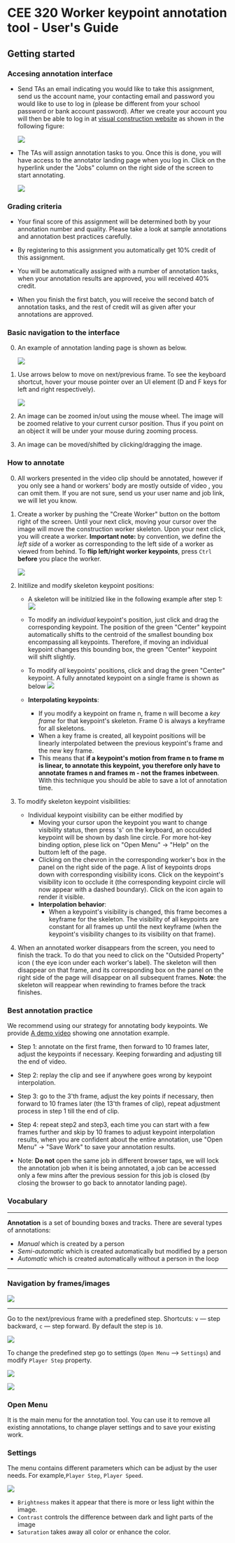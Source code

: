 # CEE 320 Worker keypoint annotation tool - User's Guide

## Getting started

### Accesing annotation interface

- Send TAs an email indicating you would like to take this assignment, send us the account name, your contacting email and password you would like to use to log in (please be different from your school password or bank account password). After we create your account you will then be able to log in at [visual construction website](visualconstruction.cee.illinois.edu) as shown in the following figure:

   ![](static/documentation/images/image001.jpg)

- The TAs will assign annotation tasks to you. Once this is done, you will have access to the annotator landing page when you log in. Click on the hyperlink under the "Jobs" column on the right side of the screen to start annotating. 

   ![](static/documentation/visualConstructionImages/annotatorlandingpage.png)

### Grading criteria

- Your final score of this assignment will be determined both by your annotation number and quality. Please take a look at sample annotations and annotation best practices carefully.

- By registering to this assignment you automatically get 10% credit of this assignment.
- You will be automatically assigned with a number of annotation tasks, when your annotation results are approved, you will received 40% credit.
- When you finish the first batch, you will receive the second batch of annotation tasks, and the rest of credit will as given after your annotations are approved. 

### Basic navigation to the interface
0. An example of annotation landing page is shown as below.

    ![](static/documentation/visualConstructionImages/annotatintasklanding.png)

1. Use arrows below to move on next/previous frame. To see the keyboard shortcut, hover your mouse pointer over an UI element (D and F keys for left and right respectively).

    ![](static/documentation/images/image008.jpg)

2. An image can be zoomed in/out using the mouse wheel. The image will be zoomed relative to your current cursor position. Thus if you point on an object it will be under your mouse during zooming process.

3. An image can be moved/shifted by clicking/dragging the image.

### How to annotate
0. All workers presented in the video clip should be annotated, however if you only see a hand or workers' body are mostly outside of video , you can omit them. If you are not sure, send us your user name and job link, we will let you know.

1. Create a worker by pushing the "Create Worker" button on the bottom right of the screen. Until your next click, moving your cursor over the image will move the construction worker skeleton. Upon your next click, you will create a worker. **Important note:** by convention, we define the *left side* of a worker as corresponding to the left side of a worker as viewed from behind. To **flip left/right worker keypoints**, press ``Ctrl`` **before** you place the worker.

    ![](static/documentation/visualConstructionImages/createworker.png)
       
2. Initilize and  modify skeleton keypoint positions:
   - A skeleton will be initilzied like in the following example after step 1:
    ![](static/documentation/visualConstructionImages/initializeSkeleton.png)

   - To modify an *individual* keypoint's position, just click and drag the corresponding keypoint. 
     The position of the green "Center" keypoint automatically shifts to the centroid of the smallest bounding box encompassing all keypoints. Therefore, if moving an individual keypoint changes this bounding box, the green "Center" keypoint will shift slightly.
   - To modify *all* keypoints' positions, click and drag the green "Center" keypoint. A fully annotated keypoint on a single frame is shown as below
   ![](static/documentation/visualConstructionImages/annotatedSkeleton.png)

   - **Interpolating keypoints**:
      - If you modify a keypoint on frame n, frame n will become a *key frame* for that keypoint's skeleton. Frame 0 is always a keyframe for all skeletons.
      - When a key frame is created, all keypoint positions will be linearly interpolated between the previous keypoint's frame and the new key frame.
      - This means that **if a keypoint's motion from frame n to frame m is linear, to annotate this keypoint, you therefore only have to annotate frames n and frames m - not the frames inbetween**. With this technique you should be able to save a lot of annotation time.
     
4. To modify skeleton keypoint visibilities:
   - Individual keypoint visibility can be either modified by
      - Moving your cursor upon the keypoint you want to change visibility status, then press 's' on the keyboard, an occulded keypoint will be shown by dash line circle. For more hot-key binding option, plese lick on "Open Menu" -> "Help" on the buttom left of the page.
      - Clicking on the chevron in the corresponding worker's box in the panel on the right side of the page. A list of keypoints drops down with corresponding visibility icons. Click on the keypoint's visibility icon to occlude it (the corresponding keypoint circle will now appear with a dashed boundary). Click on the icon again to render it visible.
      - **Interpolation behavior**:
         - When a keypoint's visibility is changed, this frame becomes a keyframe for the skeleton. The visibility of all keypoints are constant for all frames up until the next keyframe (when the keypoint's visibility changes to its visibility on that frame).
         

5. When an annotated worker disappears from the screen, you need to finish the track. To do that you need to click on the "Outsided Property" icon ( the eye icon under each worker's label). The skeleton will then disappear on that frame, and its corresponding box on the panel on the right side of the page will disappear on all subsequent frames. **Note**: the skeleton will reappear when rewinding to frames before the track finishes.
    
### Best annotation practice
   We recommend using our strategy for annotating body keypoints. We provide [A demo video](https://www.useloom.com/share/0adaba9e3af74cfaaee68b453431bd32) showing one annotation example.
   - Step 1: annotate on the first frame, then forward to 10 frames later, adjust the keypoints if necessary. Keeping forwarding and adjusting till the end of video.
   - Step 2: replay the clip and see if anywhere goes wrong by keypoint interpolation.
   - Step 3: go to the 3'th frame, adjust the key points if necessary, then forward to 10 frames later (the 13'th frames of clip), repeat adjustment process in step 1 till the end of clip.
   - Step 4: repeat step2 and step3, each time you can start with a few frames further and skip by 10 frames to adjust keypoint interpolation results, when you are confident about the entire annotation, use "Open Menu" -> "Save Work" to save your annotation results.

   - Note: **Do not** open the same job in different browser taps, we will lock the annotation job when it is being annotated, a job can be accessed only a few mins after the previous session for this job is closed (by closing the browser to go back to annotator landing page). 

### Vocabulary

---
**Annotation** is a set of bounding boxes and tracks. There are several types of annotations:
- *Manual* which is created by a person
- *Semi-automatic* which is created automatically but modified by a person
- *Automatic* which is created automatically without a person in the loop
---
### Navigation by frames/images

![](static/documentation/images/image035.jpg)

---
Go to the next/previous frame with a predefined step. Shortcuts: ``v`` — step backward, ``c`` — step forward. By default the step is ``10``.

![](static/documentation/images/image037.jpg)

To change the predefined step go to settings (``Open Menu`` —> ``Settings``) and modify ``Player Step`` property.

![](static/documentation/images/image038.jpg)

![](static/documentation/images/image039.jpg)

### Open Menu
It is the main menu for the annotation tool. You can use it to remove all existing annotations, to change player settings and to save your existing work.

### Settings

The menu contains different parameters which can be adjust by the user needs. For example,``Player Step``, ``Player Speed``.

![](static/documentation/images/image052.jpg)

 - ``Brightness`` makes it appear that there is more or less light within the image.
 - ``Contrast`` controls the difference between dark and light parts of the image
 - ``Saturation`` takes away all color or enhance the color.
